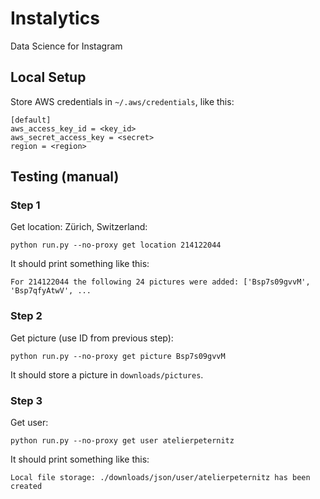 Instalytics
===========

Data Science for Instagram


Local Setup
-----------

Store AWS credentials in `~/.aws/credentials`, like this:

    [default]
    aws_access_key_id = <key_id>
    aws_secret_access_key = <secret>
    region = <region>


Testing (manual)
----------------

### Step 1

Get location: Zürich, Switzerland:

    python run.py --no-proxy get location 214122044

It should print something like this:

    For 214122044 the following 24 pictures were added: ['Bsp7s09gvvM', 'Bsp7qfyAtwV', ...

### Step 2

Get picture (use ID from previous step):

    python run.py --no-proxy get picture Bsp7s09gvvM

It should store a picture in `downloads/pictures`.

### Step 3

Get user:

    python run.py --no-proxy get user atelierpeternitz

It should print something like this:

    Local file storage: ./downloads/json/user/atelierpeternitz has been created
